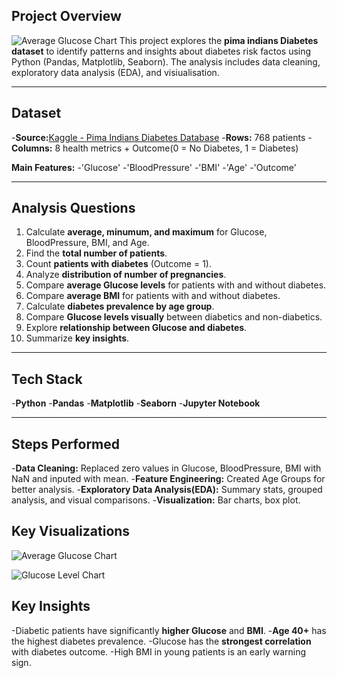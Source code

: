 ## Project Overview
![Average Glucose Chart](images/Average_glucose_chart.png)
This project explores the **pima indians Diabetes dataset** to identify patterns and insights about diabetes risk factos using Python (Pandas, Matplotlib, Seaborn). The analysis includes data cleaning, exploratory data analysis (EDA), and visiualisation.

---

## Dataset
-**Source:**[Kaggle - Pima Indians Diabetes Database](https://www.kaggle.com/diabetes-database)
-**Rows:** 768 patients
-**Columns:** 8 health metrics + Outcome(0 = No Diabetes, 1 = Diabetes)

**Main Features:**
-'Glucose'
-'BloodPressure'
-'BMI'
-'Age'
-'Outcome'

---

## Analysis Questions
1. Calculate **average, minumum, and maximum** for Glucose, BloodPressure, BMI, and Age.
2. Find the **total number of patients**.
3. Count **patients with diabetes** (Outcome = 1).
4. Analyze **distribution of number of pregnancies**.
5. Compare **average Glucose levels** for patients with and without diabetes.
6. Compare **average BMI** for patients with and without diabetes.
7. Calculate **diabetes prevalence by age group**.
8. Compare **Glucose levels visually** between diabetics and non-diabetics.
9. Explore **relationship between Glucose and diabetes**.
10. Summarize **key insights**.

---

## Tech Stack
-**Python**
-**Pandas**
-**Matplotlib**
-**Seaborn**
-**Jupyter Notebook**

---

## Steps Performed
-**Data Cleaning:**
Replaced zero values in Glucose, BloodPressure, BMI with NaN and inputed with mean.
-**Feature Engineering:**
Created Age Groups for better analysis.
-**Exploratory Data Analysis(EDA):**
 Summary  stats, grouped analysis, and visual comparisons.
 -**Visualization:**
 Bar charts, box plot.

## Key Visualizations
![Average Glucose Chart](images/Average_glucose_chart.png)

![Glucose Level Chart](images/Glucose_level_chart.png)


## Key Insights
-Diabetic patients have significantly **higher Glucose** and **BMI**.
-**Age 40+** has the highest diabetes prevalence.
-Glucose has the **strongest correlation** with diabetes outcome.
-High BMI in young patients is an early warning sign.
